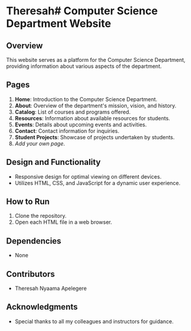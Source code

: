 # Theresah# Computer Science Department Website

## Overview
This website serves as a platform for the Computer Science Department, providing information about various aspects of the department.

## Pages
1. **Home**: Introduction to the Computer Science Department.
2. **About**: Overview of the department's mission, vision, and history.
3. **Catalog**: List of courses and programs offered.
4. **Resources**: Information about available resources for students.
5. **Events**: Details about upcoming events and activities.
6. **Contact**: Contact information for inquiries.
7. **Student Projects**: Showcase of projects undertaken by students.
8. *Add your own page*.

## Design and Functionality
- Responsive design for optimal viewing on different devices.
- Utilizes HTML, CSS, and JavaScript for a dynamic user experience.

## How to Run
1. Clone the repository.
2. Open each HTML file in a web browser.

## Dependencies
- None

## Contributors
- Theresah Nyaama Apelegere

## Acknowledgments
- Special thanks to all my colleagues and instructors for guidance.

